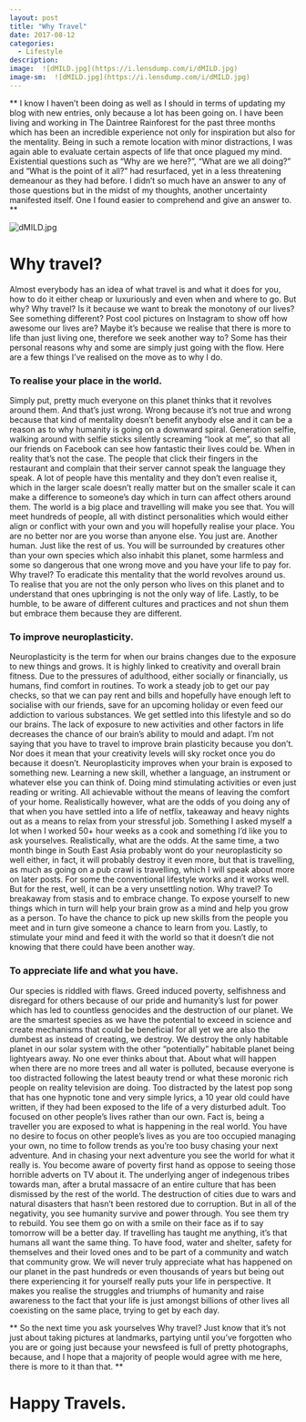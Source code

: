 ```yaml
---
layout: post
title: "Why Travel"
date: 2017-08-12
categories:
  - Lifestyle
description: 
image:  ![dMILD.jpg](https://i.lensdump.com/i/dMILD.jpg)
image-sm:  ![dMILD.jpg](https://i.lensdump.com/i/dMILD.jpg)
---
```




** I know I haven’t been doing as well as I should in terms of updating my blog with new entries, only because a lot has been going on. I have been living and working in The Daintree Rainforest for the past three months which has been an incredible experience not only for inspiration but also for the mentality. Being in such a remote location with minor distractions, I was again able to evaluate certain aspects of life that once plagued my mind. Existential questions such as  “Why are we here?”, “What are we all doing?” and  “What is the point of it all?” had resurfaced, yet in a less threatening demeanour as they had before. I didn’t so much have an answer to any of those questions but in the midst of my thoughts, another uncertainty manifested itself. One I found easier to comprehend and give an answer to. **


![dMILD.jpg](https://i.lensdump.com/i/dMILD.jpg)


# Why travel? 


Almost everybody has an idea of what travel is and what it does for you, how to do it either cheap or luxuriously and even when and where to go. But why? Why travel? Is it because we want to break the monotony of our lives? See something different? Post cool pictures on Instagram to show off how awesome our lives are? Maybe it’s because we realise that there is more to life than just living one, therefore we seek another way to? Some has their personal reasons why and some are simply just going with the flow. Here are a few things I’ve realised on the move as to why I do.


### To realise your place in the world.


Simply put, pretty much everyone on this planet thinks that it revolves around them. And that’s just wrong. Wrong because it’s not true and wrong because that kind of mentality doesn’t benefit anybody else and it can be a reason as to why humanity is going on a downward spiral. Generation selfie, walking around with selfie sticks silently screaming “look at me”, so that all our friends on Facebook can see how fantastic their lives could be. When in reality that’s not the case. The people that click their fingers in the restaurant and complain that their server cannot speak the language they speak. A lot of people have this mentality and they don’t even realise it, which in the larger scale doesn’t really matter but on the smaller scale it can make a difference to someone’s day which in turn can affect others around them. The world is a big place and travelling will make you see that. You will meet hundreds of people, all with distinct personalities which would either align or conflict with your own and you will hopefully realise your place. You are no better nor are you worse than anyone else. You just are. Another human. Just like the rest of us. You will be surrounded by creatures other than your own species which also inhabit this planet, some harmless and some so dangerous that one wrong move and you have your life to pay for. Why travel? To eradicate this mentality that the world revolves around us. To realise that you are not the only person who lives on this planet and to understand that ones upbringing is not the only way of life. Lastly, to be humble, to be aware of different cultures and practices and not shun them but embrace them because they are different.


### To improve neuroplasticity.


Neuroplasticity is the term for when our brains changes due to the exposure to new things and grows. It is highly linked to creativity and overall brain fitness. Due to the pressures of adulthood, either socially or financially, us humans, find comfort in routines. To work a steady job to get our pay checks, so that we can pay rent and bills and hopefully have enough left to socialise with our friends, save for an upcoming holiday or even feed our addiction to various substances. We get settled into this lifestyle and so do our brains. The lack of exposure to new activities and other factors in life decreases the chance of our brain’s ability to mould and adapt. I’m not saying that you have to travel to improve brain plasticity because you don’t. Nor does it mean that your creativity levels will sky rocket once you do because it doesn’t. Neuroplasticity improves when your brain is exposed to something new. Learning a new skill, whether a language, an instrument or whatever else you can think of. Doing mind stimulating activities or even just reading or writing. All achievable without the means of leaving the comfort of your home. Realistically however, what are the odds of you doing any of that when you have settled into a life of netflix, takeaway and heavy nights out as a means to relax from your stressful job. Something I asked myself a lot when I worked 50+ hour weeks as a cook and something I’d like you to ask yourselves. Realistically, what are the odds. At the same time, a two month binge in South East Asia probably wont do your neuroplasticity so well either, in fact, it will probably destroy it even more, but that is travelling, as much as going on a pub crawl is travelling, which I will speak about more on later posts. For some the conventional lifestyle works and it works well. But for the rest, well, it can be a very unsettling notion. Why travel? To breakaway from stasis and to embrace change. To expose yourself to new things which in turn will help your brain grow as a mind and help you grow as a person. To have the chance to pick up new skills from the people you meet and in turn give someone a chance to learn from you. Lastly, to stimulate your mind and feed it with the world so that it doesn’t die not knowing that there could have been another way.


### To appreciate life and what you have.


Our species is riddled with flaws. Greed induced poverty, selfishness and disregard for others because of our pride and humanity’s lust for power which has led to countless genocides and the destruction of our planet. We are the smartest species as we have the potential to exceed in science and create mechanisms that could be beneficial for all yet we are also the dumbest as instead of creating, we destroy. We destroy the only habitable planet in our solar system with the other “potentially” habitable planet being lightyears away. No one ever thinks about that. About what will happen when there are no more trees and all water is polluted, because everyone is too distracted following the latest beauty trend or what these moronic rich people on reality television are doing. Too distracted by the latest pop song that has one hypnotic tone and very simple lyrics, a 10 year old could have written, if they had been exposed to the life of a very disturbed adult. Too focused on other people’s lives rather than our own. Fact is, being a traveller you are exposed to what is happening in the real world. You have no desire to focus on other people’s lives as you are too occupied managing your own, no time to follow trends as you’re too busy chasing your next adventure. And in chasing your next adventure you see the world for what it really is. You become aware of poverty first hand as oppose to seeing those horrible adverts on TV about it. The underlying anger of indegenous tribes towards man, after a brutal massacre of an entire culture that has been dismissed by the rest of the world. The destruction of cities due to wars and natural disasters that hasn’t been restored due to corruption. But in all of the negativity, you see humanity survive and power through. You see them try to rebuild. You see them go on with a smile on their face as if to say tomorrow will be a better day. If travelling has taught me anything, it’s that humans all want the same thing. To have food, water and shelter, safety for themselves and their loved ones and to be part of a community and watch that community grow. We will never truly appreciate what has happened on our planet in the past hundreds or even thousands of years but being out there experiencing it for yourself really puts your life in perspective. It makes you realise the struggles and triumphs of humanity and raise awareness to the fact that your life is just amongst billions of other lives all coexisting on the same place, trying to get by each day. 


** So the next time you ask yourselves Why travel? Just know that it’s not just about taking pictures at landmarks, partying until you’ve forgotten who you are or going just because your newsfeed is full of pretty photographs, because, and I hope that a majority of people would agree with me here, there is more to it than that. **


# Happy Travels.
